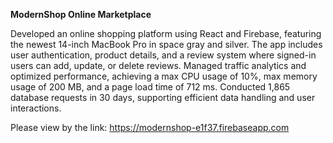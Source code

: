 **ModernShop Online Marketplace**

Developed an online shopping platform using React and Firebase, featuring the newest 14-inch MacBook Pro in space gray and silver. The app includes user authentication, product details, and a review system where signed-in users can add, update, or delete reviews. Managed traffic analytics and optimized performance, achieving a max CPU usage of 10%, max memory usage of 200 MB, and a page load time of 712 ms. Conducted 1,865 database requests in 30 days, supporting efficient data handling and user interactions.

Please view by the link: https://modernshop-e1f37.firebaseapp.com

